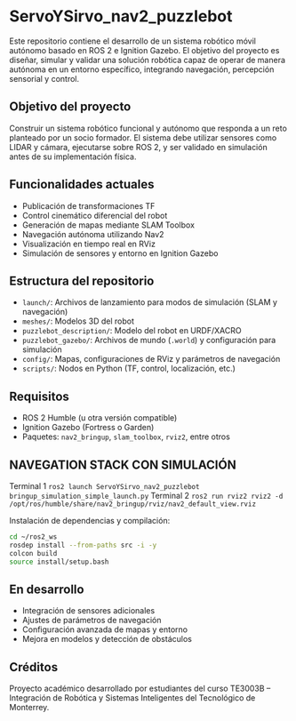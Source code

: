 # ServoYSirvo_nav2_puzzlebot

Este repositorio contiene el desarrollo de un sistema robótico móvil autónomo basado en ROS 2 e Ignition Gazebo. El objetivo del proyecto es diseñar, simular y validar una solución robótica capaz de operar de manera autónoma en un entorno específico, integrando navegación, percepción sensorial y control.

## Objetivo del proyecto

Construir un sistema robótico funcional y autónomo que responda a un reto planteado por un socio formador. El sistema debe utilizar sensores como LIDAR y cámara, ejecutarse sobre ROS 2, y ser validado en simulación antes de su implementación física.

## Funcionalidades actuales

- Publicación de transformaciones TF
- Control cinemático diferencial del robot
- Generación de mapas mediante SLAM Toolbox
- Navegación autónoma utilizando Nav2
- Visualización en tiempo real en RViz
- Simulación de sensores y entorno en Ignition Gazebo

## Estructura del repositorio

- `launch/`: Archivos de lanzamiento para modos de simulación (SLAM y navegación)
- `meshes/`: Modelos 3D del robot
- `puzzlebot_description/`: Modelo del robot en URDF/XACRO
- `puzzlebot_gazebo/`: Archivos de mundo (`.world`) y configuración para simulación
- `config/`: Mapas, configuraciones de RViz y parámetros de navegación
- `scripts/`: Nodos en Python (TF, control, localización, etc.)

## Requisitos

- ROS 2 Humble (u otra versión compatible)
- Ignition Gazebo (Fortress o Garden)
- Paquetes: `nav2_bringup`, `slam_toolbox`, `rviz2`, entre otros

## NAVEGATION STACK CON SIMULACIÓN
Terminal 1
```ros2 launch ServoYSirvo_nav2_puzzlebot bringup_simulation_simple_launch.py```
Terminal 2
```ros2 run rviz2 rviz2 -d /opt/ros/humble/share/nav2_bringup/rviz/nav2_default_view.rviz```

Instalación de dependencias y compilación:

```bash
cd ~/ros2_ws
rosdep install --from-paths src -i -y
colcon build
source install/setup.bash
```

## En desarrollo

- Integración de sensores adicionales
- Ajustes de parámetros de navegación
- Configuración avanzada de mapas y entorno
- Mejora en modelos y detección de obstáculos

## Créditos

Proyecto académico desarrollado por estudiantes del curso TE3003B – Integración de Robótica y Sistemas Inteligentes del Tecnológico de Monterrey.
